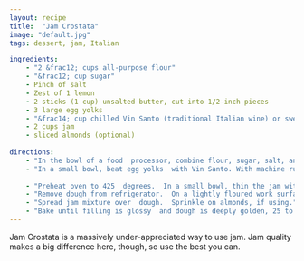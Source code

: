 ```yaml
---
layout: recipe
title:  "Jam Crostata"
image: "default.jpg"
tags: dessert, jam, Italian

ingredients:
    - "2 &frac12; cups all-purpose flour"
    - "&frac12; cup sugar"
    - Pinch of salt
    - Zest of 1 lemon
    - 2 sticks (1 cup) unsalted butter, cut into 1/2-inch pieces
    - 3 large egg yolks
    - "&frac14; cup chilled Vin Santo (traditional Italian wine) or sweet sherry (I like oloroso)"
    - 2 cups jam
    - sliced almonds (optional)
    
directions:
    - "In the bowl of a food  processor, combine flour, sugar, salt, and zest; pulse 2 or 3 times to  mix. Add butter; pulse until mixture resembles coarse meal."
    - "In a small bowl, beat egg yolks  with Vin Santo. With machine running, add to flour mixture; process  until dough comes together and pulls away from sides of bowl, 5 to 6  seconds. Turn dough out onto work surface; shape into disc. Cover with  plastic wrap, and refrigerate for at least 30 minutes."
    
    - "Preheat oven to 425  degrees.  In a small bowl, thin the jam with hot water a teaspoon at a time,  stirring until smooth; season with a dash of pepper. Mix well. Set  aside."
    - "Remove dough from refrigerator.  On a lightly floured work surface, roll out dough to a circle 14 inches in diameter. Fit dough into a 12-inch fluted round tart pan with a  removable bottom, pressing gently into sides and bottom, or just roll out and make a lip. Trim excess  pastry by rolling the rolling pin across top if using a pan."
    - "Spread jam mixture over  dough.  Sprinkle on almonds, if using."
    - "Bake until filling is glossy  and dough is deeply golden, 25 to 30 minutes. Transfer to a wire rack  and cool for several minutes. Serve warm."
---
```


Jam Crostata is a massively under-appreciated way to use jam. Jam quality makes a big difference here, though, so use the best you can.
